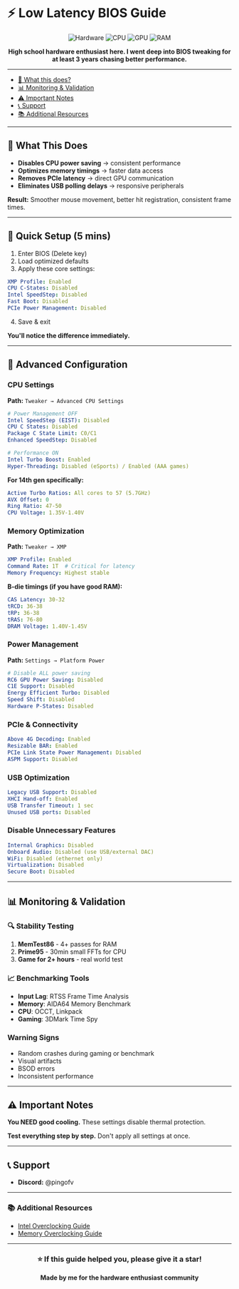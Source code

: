 # ⚡ Low Latency BIOS Guide

<div align="center">

![Hardware](https://img.shields.io/badge/Hardware-Z690_UD-blue?style=for-the-badge)
![CPU](https://img.shields.io/badge/CPU-i9_14900KF-red?style=for-the-badge)
![GPU](https://img.shields.io/badge/GPU-RTX_3070_Ti-green?style=for-the-badge)
![RAM](https://img.shields.io/badge/RAM-32GB_B--die-orange?style=for-the-badge)

**High school hardware enthusiast here. I went deep into BIOS tweaking for at least 3 years chasing better performance.**

</div>

---

- [🎯 What this does? ](#-what-this-does)
- [📊 Monitoring & Validation](#-monitoring--validation)
- [⚠️ Important Notes](#-important-notes)
- [📞 Support](#-support)
- [📚 Additional Resources](#-additional-resources)
---

## 🎯 What This Does

- **Disables CPU power saving** → consistent performance
- **Optimizes memory timings** → faster data access  
- **Removes PCIe latency** → direct GPU communication
- **Eliminates USB polling delays** → responsive peripherals

**Result:** Smoother mouse movement, better hit registration, consistent frame times.

---

## 🚀 Quick Setup (5 mins)

1. Enter BIOS (Delete key)
2. Load optimized defaults
3. Apply these core settings:

```yaml
XMP Profile: Enabled
CPU C-States: Disabled  
Intel SpeedStep: Disabled
Fast Boot: Disabled
PCIe Power Management: Disabled
```

4. Save & exit

**You'll notice the difference immediately.**

---

## 🔧 Advanced Configuration

### CPU Settings
**Path:** `Tweaker → Advanced CPU Settings`

```yaml
# Power Management OFF
Intel SpeedStep (EIST): Disabled
CPU C States: Disabled
Package C State Limit: C0/C1
Enhanced SpeedStep: Disabled

# Performance ON  
Intel Turbo Boost: Enabled
Hyper-Threading: Disabled (eSports) / Enabled (AAA games)
```

**For 14th gen specifically:**
```yaml
Active Turbo Ratios: All cores to 57 (5.7GHz)
AVX Offset: 0
Ring Ratio: 47-50
CPU Voltage: 1.35V-1.40V
```

### Memory Optimization
**Path:** `Tweaker → XMP`

```yaml
XMP Profile: Enabled
Command Rate: 1T  # Critical for latency
Memory Frequency: Highest stable
```

**B-die timings (if you have good RAM):**
```yaml
CAS Latency: 30-32
tRCD: 36-38
tRP: 36-38  
tRAS: 76-80
DRAM Voltage: 1.40V-1.45V
```

### Power Management
**Path:** `Settings → Platform Power`

```yaml
# Disable ALL power saving
RC6 GPU Power Saving: Disabled
C1E Support: Disabled
Energy Efficient Turbo: Disabled
Speed Shift: Disabled
Hardware P-States: Disabled
```

### PCIe & Connectivity
```yaml
Above 4G Decoding: Enabled
Resizable BAR: Enabled  
PCIe Link State Power Management: Disabled
ASPM Support: Disabled
```

### USB Optimization
```yaml
Legacy USB Support: Disabled
XHCI Hand-off: Enabled
USB Transfer Timeout: 1 sec
Unused USB ports: Disabled
```

### Disable Unnecessary Features
```yaml
Internal Graphics: Disabled
Onboard Audio: Disabled (use USB/external DAC)
WiFi: Disabled (ethernet only)
Virtualization: Disabled
Secure Boot: Disabled
```

---

## 📊 Monitoring & Validation

### 🔍 Stability Testing
1. **MemTest86** - 4+ passes for RAM
2. **Prime95** - 30min small FFTs for CPU
3. **Game for 2+ hours** - real world test

### 📈 Benchmarking Tools
- **Input Lag**: RTSS Frame Time Analysis
- **Memory**: AIDA64 Memory Benchmark  
- **CPU**: OCCT, Linkpack
- **Gaming**: 3DMark Time Spy

### Warning Signs
- Random crashes during gaming or benchmark
- Visual artifacts
- BSOD errors
- Inconsistent performance

---

## ⚠️ Important Notes

**You NEED good cooling.** These settings disable thermal protection.

**Test everything step by step.** Don't apply all settings at once.

---

## 📞 Support

- **Discord:** @pingofv

---

### 📚 Additional Resources
- [Intel Overclocking Guide](https://www.intel.com/content/www/us/en/gaming/overclocking-intel-processors.html)
- [Memory Overclocking Guide](https://github.com/integralfx/MemTestHelper)

---

<div align="center">

### ⭐ If this guide helped you, please give it a star!

**Made by me for the hardware enthusiast community**

</div>
